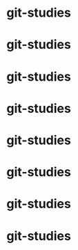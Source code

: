 # git-studies
# git-studies
# git-studies
# git-studies
# git-studies
# git-studies
# git-studies
# git-studies
